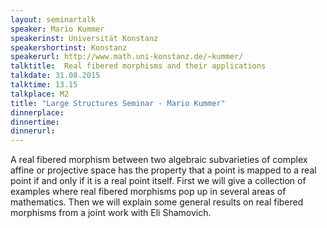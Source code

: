 ```yaml
---
layout: seminartalk
speaker: Mario Kummer
speakerinst: Universität Konstanz 
speakershortinst: Konstanz
speakerurl: http://www.math.uni-konstanz.de/~kummer/
talktitle:  Real fibered morphisms and their applications
talkdate: 31.08.2015
talktime: 13.15
talkplace: M2
title: "Large Structures Seminar - Mario Kummer"
dinnerplace: 
dinnertime: 
dinnerurl: 
---
```

A real fibered morphism between two algebraic subvarieties of complex affine or projective space has the property that a point is mapped to a real point if and only if it is a real point itself. First we will give a collection of examples where real fibered morphisms pop up in several areas of mathematics. Then we will explain some general results on real fibered morphisms from a joint work with Eli Shamovich.

